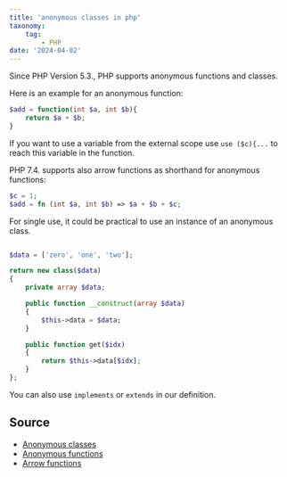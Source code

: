 ```yaml
---
title: 'anonymous classes in php'
taxonomy:
    tag:
        - PHP
date: '2024-04-02'
---
```


Since PHP Version 5.3., PHP supports anonymous functions and classes.

Here is an example for an anonymous function:

```php
$add = function(int $a, int $b){
    return $a + $b;
}
```

If you want to use a variable from the external scope use ```use ($c){...``` to reach this variable in the function.

PHP 7.4. supports also arrow functions as shorthand for anonymous functions:

```php
$c = 1;
$add = fn (int $a, int $b) => $a + $b + $c;
```

For single use, it could be practical to use an instance of an anonymous class.

```php

$data = ['zero', 'one', 'two'];

return new class($data)
{
    private array $data;

    public function __construct(array $data)
    {
        $this->data = $data;
    }

    public function get($idx)
    {
        return $this->data[$idx];
    }
};

```

You can also use ```implements``` or ```extends``` in our definition.

## Source

- [Anonymous classes](https://www.php.net/manual/en/language.oop5.anonymous.php)
- [Anonymous functions](https://www.php.net/manual/en/functions.anonymous.php)
- [Arrow functions](https://www.php.net/manual/en/functions.arrow.php)
